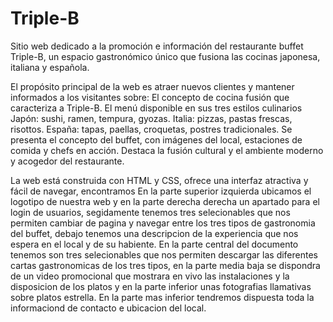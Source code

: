 # Triple-B
Sitio web  dedicado a la promoción e información del restaurante buffet Triple-B, un espacio gastronómico único que fusiona las cocinas japonesa, italiana y española.

El propósito principal de la web es atraer nuevos clientes y mantener informados a los visitantes sobre:
    El concepto de cocina fusión que caracteriza a Triple-B.
    El menú disponible en sus tres estilos culinarios 
        Japón: sushi, ramen, tempura, gyozas.
        Italia: pizzas, pastas frescas, risottos.
        España: tapas, paellas, croquetas, postres tradicionales.
    Se presenta el concepto del buffet, con imágenes del local, estaciones de comida y chefs en acción.
    Destaca la fusión cultural y el ambiente moderno y acogedor del restaurante.

 La web está construida con HTML y CSS, ofrece una interfaz atractiva y fácil de navegar, encontramos En la parte superior izquierda ubicamos el logotipo de nuestra web y en la parte derecha derecha un apartado para el login de usuarios, segidamente tenemos tres selecionables que nos permiten cambiar de pagina y navegar entre los tres tipos de gastronomia del buffet, debajo tenemos una descripcion de la experiencia que nos espera en el local y de su habiente. En la parte central del documento tenemos son tres selecionables que nos permiten descargar las diferentes cartas gastronomicas de los tres tipos, en la parte media baja se dispondra de un video promocional que mostrara en vivo las instalaciones y la disposicion de los platos y en la parte inferior unas fotografias llamativas sobre platos estrella. En la parte mas inferior tendremos dispuesta toda la informaciond de contacto e ubicacion del local.

